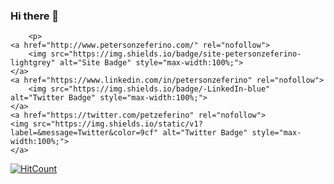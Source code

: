 ### Hi there 👋

        <p>
	<a href="http://www.petersonzeferino.com/" rel="nofollow">
		<img src="https://img.shields.io/badge/site-petersonzeferino-lightgrey" alt="Site Badge" style="max-width:100%;">
	</a>
	<a href="https://www.linkedin.com/in/petersonzeferino" rel="nofollow">
		<img src="https://img.shields.io/badge/-LinkedIn-blue" alt="Twitter Badge" style="max-width:100%;">
	</a>
	<a href="https://twitter.com/petzeferino" rel="nofollow">
	<img src="https://img.shields.io/static/v1?label=&message=Twitter&color=9cf" alt="Twitter Badge" style="max-width:100%;">
	</a>
</p>


[![HitCount](http://hits.dwyl.com/petersonzeferino/petersonzeferino.svg)](http://hits.dwyl.com/petersonzeferino/petersonzeferino)
<!--
**petersonzeferino/petersonzeferino** is a ✨ _special_ ✨ repository because its `README.md` (this file) appears on your GitHub profile.

Here are some ideas to get you started:

- 🔭 I’m currently working on ...
- 🌱 I’m currently learning ...
- 👯 I’m looking to collaborate on ...
- 🤔 I’m looking for help with ...
- 💬 Ask me about ...
- 📫 How to reach me: ...
- 😄 Pronouns: ...
- ⚡ Fun fact: ...
-->
